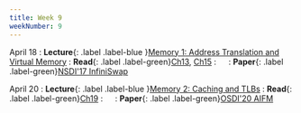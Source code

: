 ```yaml
---
title: Week 9
weekNumber: 9
---
```


April 18
: **Lecture**{: .label .label-blue }[Memory 1: Address Translation and Virtual Memory](/sp23/assets/slides/lec14_memory1.pdf)
    : **Read**{: .label .label-green}[Ch13](https://pages.cs.wisc.edu/~remzi/OSTEP/vm-intro.pdf), [Ch15](https://pages.cs.wisc.edu/~remzi/OSTEP/vm-mechanism.pdf)
: &emsp;
    : **Paper**{: .label .label-green}[NSDI'17 InfiniSwap](https://www.usenix.org/conference/nsdi17/technical-sessions/presentation/gu)

April 20
: **Lecture**{: .label .label-blue }[Memory 2: Caching and TLBs](/sp22/assets/slides/lec15_memory2.pdf)
    : **Read**{: .label .label-green}[Ch19](https://pages.cs.wisc.edu/~remzi/OSTEP/vm-tlbs.pdf)
: &emsp;
    : **Paper**{: .label .label-green}[OSDI'20 AIFM](https://www.usenix.org/conference/osdi20/presentation/ruan)

